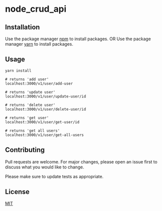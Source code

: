 # node_crud_api

## Installation

Use the package manager [npm](https://www.npmjs.com/) to install packages.
OR
Use the package manager [yarn](https://classic.yarnpkg.com/lang/en/docs/install/) to install packages.

<!-- Need to package install

```bash
yarn add express
yarn add helmet
yarn add yup
yarn add http-status-codes
yarn add express-yup-middleware
``` -->

## Usage

```node
yarn install

# returns 'add user'
localhost:3000/v1/user/add-user

# returns 'update user'
localhost:3000/v1/user/update-user/id

# returns 'delete user'
localhost:3000/v1/user/delete-user/id

# returns 'get user'
localhost:3000/v1/user/get-user/id

# returns 'get all users'
localhost:3000/v1/user/get-all-users
```

## Contributing

Pull requests are welcome. For major changes, please open an issue first
to discuss what you would like to change.

Please make sure to update tests as appropriate.

## License

[MIT](https://github.com/harshil19/node_crud_api/blob/main/LICENSE)